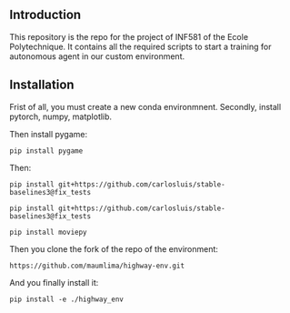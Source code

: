## Introduction
This repository is the repo for the project of INF581 of the Ecole Polytechnique. It contains all the required scripts to start a training for autonomous agent in our custom environment.

## Installation
Frist of all, you must create a new conda environmnent. Secondly, install pytorch, numpy, matplotlib.

Then install pygame:
```
pip install pygame
```
Then:
```
pip install git+https://github.com/carlosluis/stable-baselines3@fix_tests
```

```
pip install git+https://github.com/carlosluis/stable-baselines3@fix_tests
```
```
pip install moviepy
```

Then you clone the fork of the repo of the environment:
```
https://github.com/maumlima/highway-env.git
```
And you finally install it:

```
pip install -e ./highway_env
```